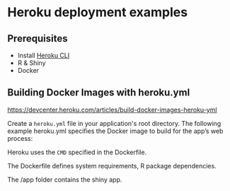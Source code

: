# Heroku deployment examples

## Prerequisites

- Install [Heroku CLI](https://devcenter.heroku.com/articles/heroku-cli#download-and-install)
- R & Shiny
- Docker

## Building Docker Images with heroku.yml

https://devcenter.heroku.com/articles/build-docker-images-heroku-yml

Create a `heroku.yml` file in your application's root directory. The following example heroku.yml specifies the Docker image to build for the app’s web process:

Heroku uses the `CMD` specified in the Dockerfile.

The Dockerfile defines system requirements, R package dependencies.

The /app folder contains the shiny app.



